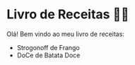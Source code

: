 # Livro de Receitas :man_cook:

Olá! Bem vindo ao meu livro de receitas:

- Strogonoff de Frango
- DoCe de Batata Doce
